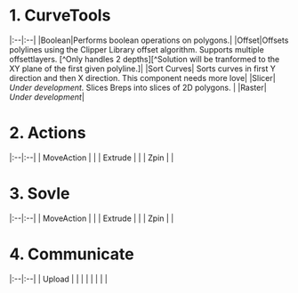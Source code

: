 # 1. CurveTools 

|:--|:--|
|Boolean|Performs boolean operations on polygons.|
|Offset|Offsets polylines using the Clipper Library offset algorithm. Supports multiple offsettlayers. [^Only handles 2 depths][^Solution will be tranformed to the XY plane of the first given polyline.]|
|Sort Curves| Sorts curves in first Y direction and then X direction. This component needs more love|
|Slicer| *Under development.* Slices Breps into slices of 2D polygons. |
|Raster| *Under development*|

# 2. Actions 

|:--|:--|
| MoveAction |  |
| Extrude |  |
| Zpin |  |

# 3. Sovle

|:--|:--|
| MoveAction |  |
| Extrude |  |
| Zpin |  |

# 4. Communicate 

|:--|:--|
| Upload |  |
|  |  |
|  |  |